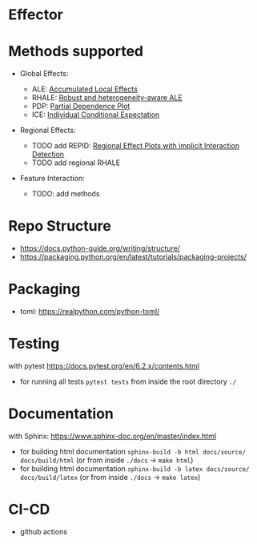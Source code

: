 # Effector

# Methods supported

* Global  Effects:
  - ALE: [Accumulated Local Effects](https://arxiv.org/abs/1612.08468)
  - RHALE: [Robust and heterogeneity-aware ALE](https://arxiv.org/abs/2309.11193)
  - PDP: [Partial Dependence Plot](https://christophm.github.io/interpretable-ml-book/pdp.html)
  - ICE: [Individual Conditional Expectation](https://arxiv.org/abs/1309.6392)

* Regional Effects:
  - TODO add REPID: [Regional Effect Plots with implicit Interaction Detection](https://arxiv.org/abs/2202.07254)
  - TODO add regional RHALE

* Feature Interaction:
  - TODO: add methods

# Repo Structure

* https://docs.python-guide.org/writing/structure/
* https://packaging.python.org/en/latest/tutorials/packaging-projects/

# Packaging

* toml: https://realpython.com/python-toml/

# Testing

with pytest https://docs.pytest.org/en/6.2.x/contents.html

* for running all tests `pytest tests` from inside the root directory `./`

# Documentation

with Sphinx: https://www.sphinx-doc.org/en/master/index.html

* for building html documentation `sphinx-build -b html docs/source/ docs/build/html` (or from inside `./docs` -> `make html`)  
* for building html documentation `sphinx-build -b latex docs/source/ docs/build/latex` (or from inside `./docs` -> `make latex`)

# CI-CD
* github actions
